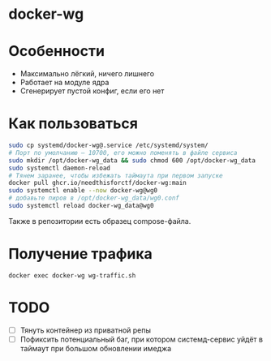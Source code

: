 # docker-wg

# Особенности
- Максимально лёгкий, ничего лишнего
- Работает на модуле ядра
- Сгенерирует пустой конфиг, если его нет

# Как пользоваться

```bash
sudo cp systemd/docker-wg@.service /etc/systemd/system/
# Порт по умолчанию — 10700, его можно поменять в файле сервиса
sudo mkdir /opt/docker-wg_data && sudo chmod 600 /opt/docker-wg_data
sudo systemctl daemon-reload
# Тянем заранее, чтобы избежать таймаута при первом запуске
docker pull ghcr.io/needthisforctf/docker-wg:main
sudo systemctl enable --now docker-wg@wg0
# добавьте пиров в /opt/docker-wg_data/wg0.conf 
sudo systemctl reload docker-wg_data@wg0
```

Также в репозитории есть образец compose-файла. 

# Получение трафика

`docker exec docker-wg wg-traffic.sh`

# TODO
- [ ] Тянуть контейнер из приватной репы
- [ ] Пофиксить потенциальный баг, при котором системд-сервис уйдёт в таймаут при большом обновлении имеджа

